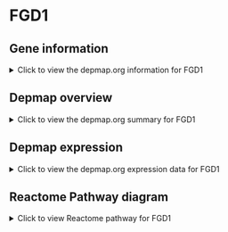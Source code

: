 <h1>FGD1</h1>

<h2>Gene information</h2>
<details>
  <summary>Click to view the depmap.org information for FGD1</summary>
  <iframe src="https://depmap.org/portal/gene/FGD1?tab=about" style="border:none;width:100%;height:800px"></iframe>
</details>

<h2>Depmap overview</h2>
<details>
  <summary>Click to view the depmap.org summary for FGD1</summary>
  <iframe src="https://depmap.org/portal/gene/FGD1?tab=overview" style="border:none;width:100%;height:800px"></iframe>
</details>

<h2>Depmap expression</h2>
<details>
  <summary>Click to view the depmap.org expression data for FGD1</summary>
  <iframe src="https://depmap.org/portal/gene/FGD1?tab=characterization" style="border:none;width:100%;height:800px"></iframe>
</details>



<h2>Reactome Pathway diagram</h2>
<details>
  <summary>Click to view Reactome pathway for FGD1</summary>
  <p>G alpha (12/13) signalling events</p>
  <iframe src="https://reactome.org/PathwayBrowser/#/R-HSA-416482" style="border:none;width:100%;height:800px"></iframe>
</details>



